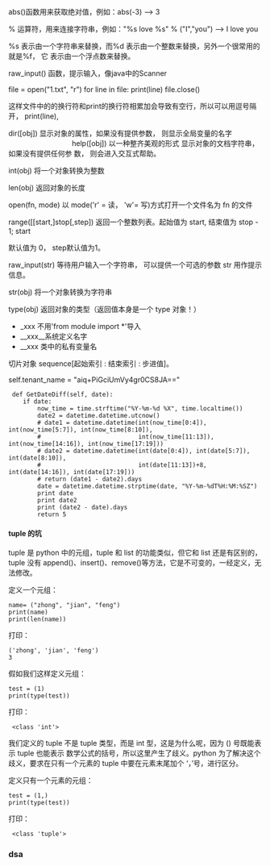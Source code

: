 abs()函数用来获取绝对值，例如：abs(-3) --> 3

% 运算符，用来连接字符串，例如："%s love %s" % ("I","you") --> I love you

%s 表示由一个字符串来替换，而%d 表示由一个整数来替换，另外一个很常用的就是%f， 它
表示由一个浮点数来替换。

raw_input() 函数，提示输入，像java中的Scanner

file = open("1.txt", "r")
for line in file:
    print(line)
file.close()

这样文件中的的换行符和print的换行符相累加会导致有空行，所以可以用逗号隔开，  print(line),

dir([obj]) 显示对象的属性，如果没有提供参数， 则显示全局变量的名字 
                               
help([obj]) 以一种整齐美观的形式 显示对象的文档字符串， 如果没有提供任何参
数， 则会进入交互式帮助。

int(obj) 将一个对象转换为整数

len(obj) 返回对象的长度

open(fn, mode) 以 mode('r' = 读， 'w'= 写)方式打开一个文件名为 fn 的文件

range([[start,]stop[,step]) 返回一个整数列表。起始值为 start, 结束值为 stop - 1; start

默认值为 0， step默认值为1。

raw_input(str) 等待用户输入一个字符串， 可以提供一个可选的参数 str 用作提示信息。

str(obj) 将一个对象转换为字符串

type(obj) 返回对象的类型（返回值本身是一个 type 对象！） 


- _xxx 不用'from module import *'导入
- __xxx__系统定义名字
- __xxx 类中的私有变量名

切片对象
sequence[起始索引 : 结束索引 : 步进值]。




 self.tenant_name = "aiq+PiGciUmVy4gr0CS8JA=="
 
 
 
 
     def GetDateDiff(self, date):
        if date:
            now_time = time.strftime("%Y-%m-%d %X", time.localtime())
            date2 = datetime.datetime.utcnow()
            # date1 = datetime.datetime(int(now_time[0:4]), int(now_time[5:7]), int(now_time[8:10]),
            #                           int(now_time[11:13]), int(now_time[14:16]), int(now_time[17:19]))
            # date2 = datetime.datetime(int(date[0:4]), int(date[5:7]), int(date[8:10]),
            #                           int(date[11:13])+8, int(date[14:16]), int(date[17:19]))
            # return (date1 - date2).days
            date = datetime.datetime.strptime(date, "%Y-%m-%dT%H:%M:%SZ")
            print date
            print date2
            print (date2 - date).days
            return 5
 
 
 
#### tuple 的坑
tuple 是 python 中的元组，tuple 和 list 的功能类似，但它和 list 还是有区别的，tuple 没有 append()、insert()、remove()等方法，它是不可变的，一经定义，无法修改。

定义一个元组：


	name= ("zhong", "jian", "feng")
	print(name)
	print(len(name))

打印：

	('zhong', 'jian', 'feng')
	3
	
假如我们这样定义元组：

	test = (1)
	print(type(test))
 
 打印：
 
	 <class 'int'>
	 
我们定义的 tuple 不是 tuple 类型，而是 int 型，这是为什么呢，因为 () 号既能表示 tuple 也能表示 数学公式的括号，所以这里产生了歧义。python 为了解决这个歧义，要求在只有一个元素的 tuple 中要在元素末尾加个 ‘，’号，进行区分。

定义只有一个元素的元组：


	test = (1,)
	print(type(test))
 
 打印：
 
	 <class 'tuple'>
	 
	
### dsa

	



